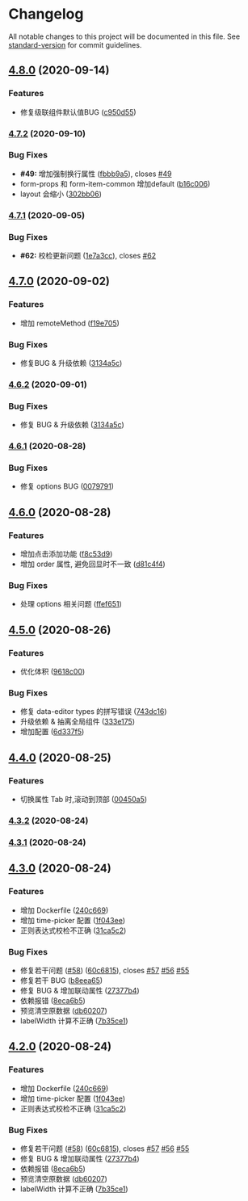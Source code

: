 # Changelog

All notable changes to this project will be documented in this file. See [standard-version](https://github.com/conventional-changelog/standard-version) for commit guidelines.

## [4.8.0](https://github.com/dream2023/f-render/compare/v4.7.2...v4.8.0) (2020-09-14)


### Features

* 修复级联组件默认值BUG ([c950d55](https://github.com/dream2023/f-render/commit/c950d55cca9b6fb12e2568b71c1bcece51711652))

### [4.7.2](https://github.com/dream2023/f-render/compare/v4.7.1...v4.7.2) (2020-09-10)


### Bug Fixes

* **#49:** 增加强制换行属性 ([fbbb9a5](https://github.com/dream2023/f-render/commit/fbbb9a5423ebd6d067e42f4e4de66e949e468065)), closes [#49](https://github.com/dream2023/f-render/issues/49)
* form-props 和 form-item-common 增加default ([b16c006](https://github.com/dream2023/f-render/commit/b16c006b45c176cce4fbe060a1159d5968c40118))
* layout 会缩小 ([302bb06](https://github.com/dream2023/f-render/commit/302bb06549b8df2f2e12add2a45b43610e4fced3))

### [4.7.1](https://github.com/dream2023/f-render/compare/v4.7.0...v4.7.1) (2020-09-05)


### Bug Fixes

* **#62:** 校检更新问题 ([1e7a3cc](https://github.com/dream2023/f-render/commit/1e7a3cc474d288244935f2ab76bfdfbdff7b1a35)), closes [#62](https://github.com/dream2023/f-render/issues/62)

## [4.7.0](https://github.com/dream2023/f-render/compare/v4.6.1...v4.7.0) (2020-09-02)


### Features

* 增加 remoteMethod ([f19e705](https://github.com/dream2023/f-render/commit/f19e70583badf51f98a0871063c8c785257069f2))


### Bug Fixes

* 修复BUG & 升级依赖 ([3134a5c](https://github.com/dream2023/f-render/commit/3134a5cc0608abe4b838dc94067564b79701e872))

### [4.6.2](https://github.com/dream2023/f-render/compare/v4.6.1...v4.6.2) (2020-09-01)

### Bug Fixes

- 修复 BUG & 升级依赖 ([3134a5c](https://github.com/dream2023/f-render/commit/3134a5cc0608abe4b838dc94067564b79701e872))

### [4.6.1](https://github.com/dream2023/f-render/compare/v4.6.0...v4.6.1) (2020-08-28)

### Bug Fixes

- 修复 options BUG ([0079791](https://github.com/dream2023/f-render/commit/00797910c57c669d6e2163d7317894e01fb28850))

## [4.6.0](https://github.com/dream2023/f-render/compare/v4.5.0...v4.6.0) (2020-08-28)

### Features

- 增加点击添加功能 ([f8c53d9](https://github.com/dream2023/f-render/commit/f8c53d9396e22dea7611cf3d13398bcbc4fac897))
- 增加 order 属性, 避免回显时不一致 ([d81c4f4](https://github.com/dream2023/f-render/commit/d81c4f43050112bfd47f458b8fb160993a94b4b2))

### Bug Fixes

- 处理 options 相关问题 ([ffef651](https://github.com/dream2023/f-render/commit/ffef651e571037b501ce801be9c47598037e1801))

## [4.5.0](https://github.com/dream2023/f-render/compare/v4.4.0...v4.5.0) (2020-08-26)

### Features

- 优化体积 ([9618c00](https://github.com/dream2023/f-render/commit/9618c0017eb5bfe7a0526d07a0ae7b5c4660960e))

### Bug Fixes

- 修复 data-editor types 的拼写错误 ([743dc16](https://github.com/dream2023/f-render/commit/743dc16c45786104d7e5ac52c0771ae75e320bc3))
- 升级依赖 & 抽离全局组件 ([333e175](https://github.com/dream2023/f-render/commit/333e175908ddf1c5339aca15dabc615d224cf247))
- 增加配置 ([6d337f5](https://github.com/dream2023/f-render/commit/6d337f5494dc8281a59678aec01248e2785081e1))

## [4.4.0](https://github.com/dream2023/f-render/compare/v4.3.2...v4.4.0) (2020-08-25)

### Features

- 切换属性 Tab 时,滚动到顶部 ([00450a5](https://github.com/dream2023/f-render/commit/00450a59302134e0d3fa258434d501c1153ee8e3))

### [4.3.2](https://github.com/dream2023/f-render/compare/v4.3.1...v4.3.2) (2020-08-24)

### [4.3.1](https://github.com/dream2023/f-render/compare/v4.3.0...v4.3.1) (2020-08-24)

## [4.3.0](https://github.com/dream2023/f-render/compare/v3.1.0...v4.3.0) (2020-08-24)

### Features

- 增加 Dockerfile ([240c669](https://github.com/dream2023/f-render/commit/240c66998418bd0068e8c78e1b0b945245a4e37c))
- 增加 time-picker 配置 ([1f043ee](https://github.com/dream2023/f-render/commit/1f043eec6d86709cedcbed33132abd4e08239051))
- 正则表达式校检不正确 ([31ca5c2](https://github.com/dream2023/f-render/commit/31ca5c282d57692a5c89b90cef0a46d4666b9d2d))

### Bug Fixes

- 修复若干问题 ([#58](https://github.com/dream2023/f-render/issues/58)) ([60c6815](https://github.com/dream2023/f-render/commit/60c681569d842ff0027e0db75df9688441b2d7aa)), closes [#57](https://github.com/dream2023/f-render/issues/57) [#56](https://github.com/dream2023/f-render/issues/56) [#55](https://github.com/dream2023/f-render/issues/55)
- 修复若干 BUG ([b8eea65](https://github.com/dream2023/f-render/commit/b8eea650a0f4b6a6335b392fe2d314d61f814e2b))
- 修复 BUG & 增加联动属性 ([27377b4](https://github.com/dream2023/f-render/commit/27377b47a483c4c4d83fe12ea15fcf153d09858e))
- 依赖报错 ([8eca6b5](https://github.com/dream2023/f-render/commit/8eca6b50fad64d99ed61e312ba72ce3268e9382d))
- 预览清空原数据 ([db60207](https://github.com/dream2023/f-render/commit/db602073f5fc93c67b6d31b13a39aa48888c76e9))
- labelWidth 计算不正确 ([7b35ce1](https://github.com/dream2023/f-render/commit/7b35ce1e67a2b908d2d3a4b4d3dc3a436e69a97e))

## [4.2.0](https://github.com/dream2023/f-render/compare/v3.1.0...v4.2.0) (2020-08-24)

### Features

- 增加 Dockerfile ([240c669](https://github.com/dream2023/f-render/commit/240c66998418bd0068e8c78e1b0b945245a4e37c))
- 增加 time-picker 配置 ([1f043ee](https://github.com/dream2023/f-render/commit/1f043eec6d86709cedcbed33132abd4e08239051))
- 正则表达式校检不正确 ([31ca5c2](https://github.com/dream2023/f-render/commit/31ca5c282d57692a5c89b90cef0a46d4666b9d2d))

### Bug Fixes

- 修复若干问题 ([#58](https://github.com/dream2023/f-render/issues/58)) ([60c6815](https://github.com/dream2023/f-render/commit/60c681569d842ff0027e0db75df9688441b2d7aa)), closes [#57](https://github.com/dream2023/f-render/issues/57) [#56](https://github.com/dream2023/f-render/issues/56) [#55](https://github.com/dream2023/f-render/issues/55)
- 修复 BUG & 增加联动属性 ([27377b4](https://github.com/dream2023/f-render/commit/27377b47a483c4c4d83fe12ea15fcf153d09858e))
- 依赖报错 ([8eca6b5](https://github.com/dream2023/f-render/commit/8eca6b50fad64d99ed61e312ba72ce3268e9382d))
- 预览清空原数据 ([db60207](https://github.com/dream2023/f-render/commit/db602073f5fc93c67b6d31b13a39aa48888c76e9))
- labelWidth 计算不正确 ([7b35ce1](https://github.com/dream2023/f-render/commit/7b35ce1e67a2b908d2d3a4b4d3dc3a436e69a97e))
